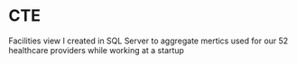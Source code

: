 # CTE
Facilities view I created in SQL Server to aggregate mertics used for our 52 healthcare providers while working at a startup
